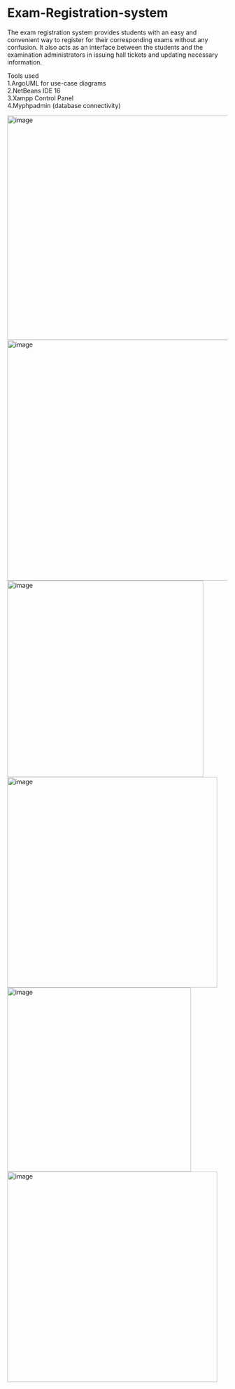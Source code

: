# Exam-Registration-system
The exam registration system provides students with an easy and convenient way to register for their corresponding exams without any confusion.  It also acts as an interface between the students and the examination administrators in issuing hall tickets and updating necessary information.

Tools used <br>
  1.ArgoUML for use-case diagrams <br>
  2.NetBeans IDE 16 <br>
  3.Xampp Control Panel <br>
  4.Myphpadmin (database connectivity) <br>

<img width="512" alt="image" src="https://github.com/Satya3020/Exam-Registration-system/assets/92669492/6ddaa656-d727-4793-b048-bc8641d6d2d2">

<img width="549" alt="image" src="https://github.com/Satya3020/Exam-Registration-system/assets/92669492/1c3c3ca0-2a91-4b46-8932-845d8f1506ed">

<img width="448" alt="image" src="https://github.com/Satya3020/Exam-Registration-system/assets/92669492/3fe2bab9-b129-403e-8f67-296db8cd2d8a">

<img width="480" alt="image" src="https://github.com/Satya3020/Exam-Registration-system/assets/92669492/d9ed7e1d-4855-4a97-bcc6-b7dc0651b591">

<img width="420" alt="image" src="https://github.com/Satya3020/Exam-Registration-system/assets/92669492/6cdfcfc3-88ec-4e49-9a9c-185c2a2e52f5">

<img width="480" alt="image" src="https://github.com/Satya3020/Exam-Registration-system/assets/92669492/28646da3-a113-4d5c-9760-3b53ec118e1a">






